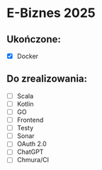 # E-Biznes 2025

## Ukończone:

- [x] Docker

## Do zrealizowania:

- [ ] Scala
- [ ] Kotlin
- [ ] GO
- [ ] Frontend
- [ ] Testy
- [ ] Sonar
- [ ] OAuth 2.0
- [ ] ChatGPT
- [ ] Chmura/CI
